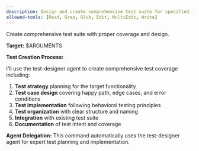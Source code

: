 ```yaml
---
description: Design and create comprehensive test suite for specified functionality
allowed-tools: [Read, Grep, Glob, Edit, MultiEdit, Write]
---
```


Create comprehensive test suite with proper coverage and design.

**Target:** $ARGUMENTS

**Test Creation Process:**

I'll use the test-designer agent to create comprehensive test coverage including:

1. **Test strategy** planning for the target functionality
2. **Test case design** covering happy path, edge cases, and error conditions
3. **Test implementation** following behavioral testing principles
4. **Test organization** with clear structure and naming
5. **Integration** with existing test suite
6. **Documentation** of test intent and coverage

**Agent Delegation:**
This command automatically uses the test-designer agent for expert test planning and implementation.